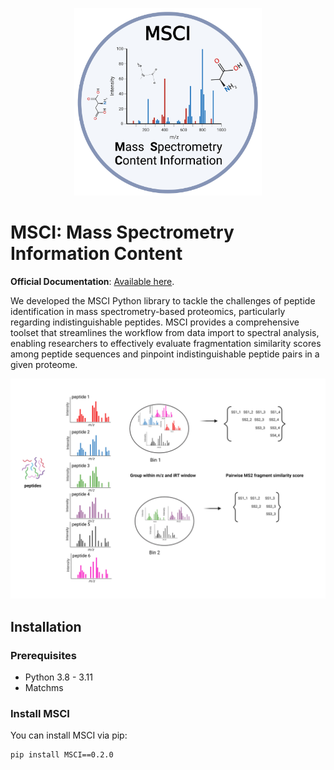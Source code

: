 <p align="center">
   <img src="docs/MSCI_logo.png" alt="logo" width="300" height="300">
</p>

# MSCI: Mass Spectrometry Information Content

**Official Documentation**: [Available here](https://msci.readthedocs.io).

We developed the MSCI Python library to tackle the challenges of peptide identification in mass spectrometry-based proteomics, particularly regarding indistinguishable peptides. MSCI provides a comprehensive toolset that streamlines the workflow from data import to spectral analysis, enabling researchers to effectively evaluate fragmentation similarity scores among peptide sequences and pinpoint indistinguishable peptide pairs in a given proteome.

<p align="center">
   <img src="docs/INTRODUCTION.png" alt="workflow illustration">
</p>

## Installation

### Prerequisites

- Python 3.8 - 3.11
- Matchms

### Install MSCI

You can install MSCI via pip:

```bash
pip install MSCI==0.2.0
